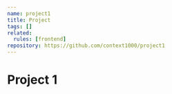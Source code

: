 ```yaml
---
name: project1
title: Project
tags: []
related:
  rules: [frontend]
repository: https://github.com/context1000/project1
---
```


# Project 1
